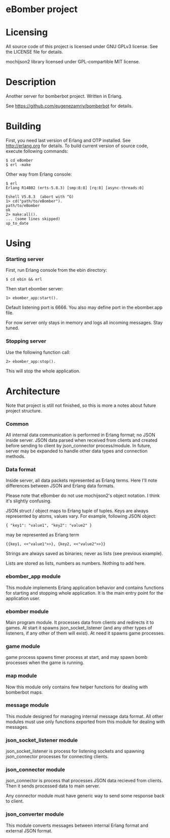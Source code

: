 eBomber project
==============

Licensing
=========
All source code of this project is licensed under GNU GPLv3 license. See the
LICENSE file for details.

mochijson2 library licensed under GPL-compartible MIT license.

Description
===========

Another server for bomberbot project. Written in Erlang.

See https://github.com/eugenezamriy/bomberbot for details.

Building
========

First, you need last version of Erlang and OTP installed. See http://erlang.org
for details. To build current version of source code, execute following
commands:

    $ cd eBomber
    $ erl -make

Other way from Erlang console:

    $ erl
    Erlang R14B02 (erts-5.8.3) [smp:8:8] [rq:8] [async-threads:0]

    Eshell V5.8.3  (abort with ^G)
    1> cd("path/to/eBomber").
    path/to/eBomber
    ok
    2> make:all().
    ... (some lines skipped)
    up_to_date

Using
=====

### Starting server

First, run Erlang console from the ebin directory:

    $ cd ebin && erl

Then start ebomber server:

    1> ebomber_app:start().

Default listening port is 6666. You also may define port in the ebomber.app
file.

For now server only stays in memory and logs all incoming messages. Stay tuned.

### Stopping server

Use the following function call:

    2> ebomber_app:stop().

This will stop the whole application.

Architecture
============

Note that project is still not finished, so this is more a notes about future
project structure.

### Common

All internal data communication is performed in Erlang format; no JSON inside
server. JSON data parsed when received from clients and created before sending
to client by json_connector process/module. In future, server may be expanded to
handle other data types and connection methods.

### Data format

Inside server, all data packets represented as Erlang terms. Here I'll note
differences between JSON and Erlang data formats.

Please note that eBomber do not use mochijson2's object notation. I think it's
slightly confusing.

JSON struct / object maps to Erlang tuple of tuples. Keys are always represented
by atoms, values vary. For example, following JSON object:

    { "key1": "value1", "key2": "value2" }

may be represented as Erlang term

    {{key1, <<"value1">>}, {key2, <<"value2">>}}

Strings are always saved as binaries; never as lists (see previous example).

Lists are stored as lists, numbers as numbers. Nothing to add here.

### ebomber_app module

This module implements Erlang application behavior and contains functions for
starting and stopping whole application. It is the main entry point for the
application user.

### ebomber module

Main program module. It processes data from clients and redirects it to games.
At start it spawns json_socket_listener (and any other types of listeners, if
any other of them will exist). At need it spawns game processes.

### game module

game process spawns timer process at start, and may spawn bomb processes when
the game is running.

### map module

Now this module only contains few helper functions for dealing with bomberbot
maps.

### message module

This module designed for managing internal message data format. All other
modules must use only functions exported from this module for dealing with
messages.

### json_socket_listener module

json_socket_listener is process for listening sockets and spawning
json_connector processes for connecting clients.

### json_connector module

json_connector is process that processes JSON data recieved from clients. Then
it sends processed data to main server.

Any connector module must have generic way to send some response back to client.

### json_converter module

This module converts messages between internal Erlang format and external JSON
format.
